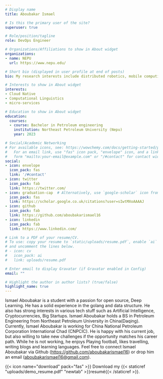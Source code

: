 ```yaml
---
# Display name
title: Aboubakar Ismael

# Is this the primary user of the site?
superuser: true

# Role/position/tagline
role: DevOps Engineer

# Organizations/Affiliations to show in About widget
organizations:
- name: NEPU
  url: https://www.nepu.edu/

# Short bio (displayed in user profile at end of posts)
bio: My research interests include distributed robotics, mobile computing and programmable matter.

# Interests to show in About widget
interests:
- Cloud Native
- Computational Linguistics
- micro-services

# Education to show in About widget
education:
  courses:
  - course: Bachelor in Petroleum engineering
    institution: Northeast Petroleum University (Nepu)
    year: 2023

# Social/Academic Networking
# For available icons, see: https://wowchemy.com/docs/getting-started/page-builder/#icons
#   For an email link, use "fas" icon pack, "envelope" icon, and a link in the
#   form "mailto:your-email@example.com" or "/#contact" for contact widget.
social:
- icon: envelope
  icon_pack: fas
  link: '/#contact'
- icon: twitter
  icon_pack: fab
  link: https://twitter.com/
- icon: graduation-cap  # Alternatively, use `google-scholar` icon from `ai` icon pack
  icon_pack: fas
  link: https://scholar.google.co.uk/citations?user=sIwtMXoAAAAJ
- icon: github
  icon_pack: fab
  link: https://github.com/aboubakarismael16
- icon: linkedin
  icon_pack: fab
  link: https://www.linkedin.com/

# Link to a PDF of your resume/CV.
# To use: copy your resume to `static/uploads/resume.pdf`, enable `ai` icons in `params.toml`, 
# and uncomment the lines below.
# - icon: cv
#   icon_pack: ai
#   link: uploads/resume.pdf

# Enter email to display Gravatar (if Gravatar enabled in Config)
email: ""

# Highlight the author in author lists? (true/false)
highlight_name: true
---
```


Ismael Aboubakar is a student with a passion for open source, Deep Learning. He has a solid experience in the golang and data structure.
He also has strong interests in various tech stuff such as Artificial Intelligence, Cryptocurrencies, Big Startups.
Ismael Aboubakar holds a BS in Petroleum Engineering from Northeast Petroleum University in China(Daqing).
Currently, Ismael Aboubakar is working for China National Petroleum Corporation International Chad (CNPCIC).
He is happy with his current job, but also willing to take new challenges if the opportunity matches his career path.
While he is not working, he enjoys Playing football, likes travelling, writing blogs and learning languages.
Feel free to connect Ismael Aboubakar via Github (https://github.com/aboubakarismael16) or drop him an email (aboubakarismael16@gmail.com).

{{< icon name="download" pack="fas" >}} Download my {{< staticref "uploads/demo_resume.pdf" "newtab" >}}resumé{{< /staticref >}}.
